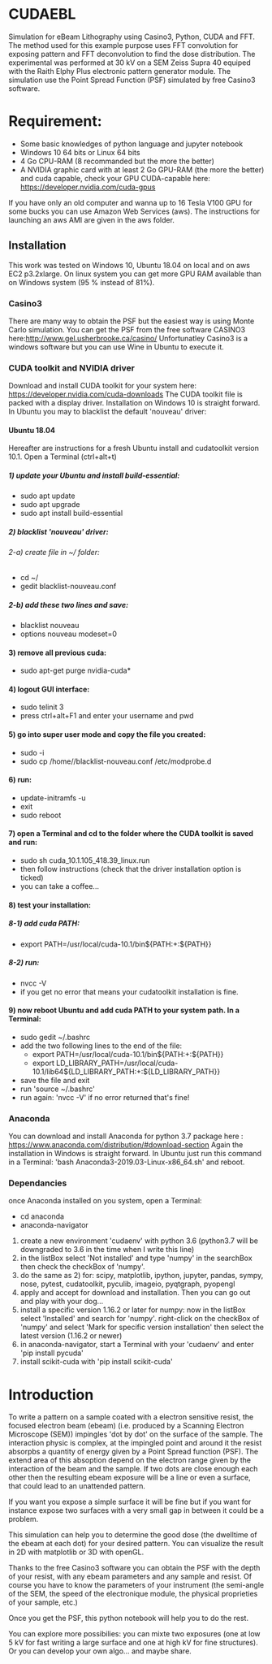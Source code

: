 # CUDAEBL
Simulation for eBeam Lithography using Casino3, Python, CUDA and FFT.
The method used for this example purpose uses FFT convolution for exposing pattern and FFT deconvolution to find the dose distribution.
The experimental was performed at 30 kV on a SEM Zeiss Supra 40 equiped with the Raith Elphy Plus electronic pattern generator module.
The simulation use the Point Spread Function (PSF) simulated by free Casino3 software.
# Requirement:
- Some basic knowledges of python language and jupyter notebook
- Windows 10 64 bits or Linux 64 bits
- 4 Go CPU-RAM (8 recommanded but the more the better)
- A NVIDIA graphic card with at least 2 Go GPU-RAM (the more the better) and cuda capable, check your GPU CUDA-capable here: https://developer.nvidia.com/cuda-gpus

If you have only an old computer and wanna up to 16 Tesla V100 GPU for some bucks you can use Amazon Web Services (aws). The instructions for launching an aws AMI are given in the aws folder.
## Installation
This work was tested on Windows 10, Ubuntu 18.04 on local and on aws EC2 p3.2xlarge. On linux system you can get more GPU RAM available than on Windows system (95 % instead of 81%).
### Casino3
There are many way to obtain the PSF but the easiest way is using Monte Carlo simulation. You can get the PSF from the free software CASINO3 here:http://www.gel.usherbrooke.ca/casino/
Unfortunatley Casino3 is a windows software but you can use Wine in Ubuntu to execute it.
### CUDA toolkit and NVIDIA driver
Download and install CUDA toolkit for your system here: https://developer.nvidia.com/cuda-downloads
The CUDA toolkit file is packed with a display driver.
Installation on Windows 10 is straight forward. In Ubuntu you may to blacklist the default 'nouveau' driver:
#### Ubuntu 18.04
Hereafter are instructions for a fresh Ubuntu install and cudatoolkit version 10.1. Open a Terminal (ctrl+alt+t)
##### 1) update your Ubuntu and install build-essential:
 - sudo apt update
 - sudo apt upgrade
 - sudo apt install build-essential
##### 2) blacklist 'nouveau' driver:
###### 2-a) create file in ~/ folder:
 - cd ~/
 - gedit blacklist-nouveau.conf
##### 2-b) add these two lines and save:
 - blacklist nouveau
 - options nouveau modeset=0
#### 3) remove all previous cuda:
 - sudo apt-get purge nvidia-cuda*
#### 4) logout GUI interface:
 - sudo telinit 3
 - press ctrl+alt+F1 and enter your username and pwd
#### 5) go into super user mode and copy the file you created:
 - sudo -i
 - sudo cp /home/<yourusername>/blacklist-nouveau.conf /etc/modprobe.d
  
#### 6) run:
 - update-initramfs -u
 - exit
 - sudo reboot
#### 7) open a Terminal and cd to the folder where the CUDA toolkit is saved and run:
 - sudo sh cuda_10.1.105_418.39_linux.run
 - then follow instructions (check that the driver installation option is ticked)
 - you can take a coffee...
#### 8) test your installation:
##### 8-1) add cuda PATH:
 - export PATH=/usr/local/cuda-10.1/bin${PATH:+:${PATH}}
##### 8-2) run:
 - nvcc -V
 - if you get no error that means your cudatoolkit installation is fine.
#### 9) now reboot Ubuntu and add cuda PATH to your system path. In a Terminal:
 - sudo gedit ~/.bashrc
 - add the two following lines to the end of the file:
   - export PATH=/usr/local/cuda-10.1/bin${PATH:+:${PATH}}
   - export LD_LIBRARY_PATH=/usr/local/cuda-10.1/lib64${LD_LIBRARY_PATH:+:${LD_LIBRARY_PATH}}
 - save the file and exit
 - run 'source ~/.bashrc'
 - run again: 'nvcc -V' if no error returned that's fine!

### Anaconda
You can download and install Anaconda for python 3.7 package here : https://www.anaconda.com/distribution/#download-section
Again the installation in Windows is straight forward. In Ubuntu just run this command in a Terminal: 'bash Anaconda3-2019.03-Linux-x86_64.sh' and reboot.
### Dependancies
once Anaconda installed on you system, open a Terminal:
 - cd anaconda
 - anaconda-navigator
1) create a new environment 'cudaenv' with python 3.6 (python3.7 will be downgraded to 3.6 in the time when I write this line)
2) in the listBox select 'Not installed' and type 'numpy' in the searchBox then check the checkBox of 'numpy'.
3) do the same as 2) for: scipy, matplotlib, ipython, jupyter, pandas, sympy, nose, pytest, cudatoolkit, pyculib, imageio, pyqtgraph, pyopengl
4) apply and accept for download and installation. Then you can go out and play with your dog...
5) install a specific version 1.16.2 or later for numpy:
  now in the listBox select 'Installed' and search for 'numpy'.
  right-click on the checkBox of 'numpy' and select 'Mark for specific version installation' then select the latest version (1.16.2 or newer)
6) in anaconda-navigator, start a Terminal with your 'cudaenv' and enter 'pip install pycuda'
7) install scikit-cuda with 'pip install scikit-cuda'
# Introduction
To write a pattern on a sample coated with a electron sensitive resist, the focused electron beam (ebeam)  (i.e. produced by a Scanning Electron Microscope (SEM)) impingles 'dot by dot' on the surface of the sample. The interaction physic is complex, at the impingled point and around it the resist absorpbs a quantity of energy given by a Point Spread function (PSF). The extend area of this absoption depend on the electron range given by the interaction of the beam and the sample. If two dots are close enough each other then the resulting ebeam exposure will be a line or even a surface, that could lead to an unattended pattern.

If you want you expose a simple surface it will be fine but if you want for instance expose two surfaces with a very small gap in between it could be a problem.

This simulation can help you to determine the good dose (the dwelltime of the ebeam at each dot) for your desired pattern. You can visualize the result in 2D with matplotlib or 3D with openGL.

Thanks to the free Casino3 software you can obtain the PSF with the depth of your resist, with any ebeam parameters and any sample and resist. Of course you have to know the parameters of your instrument (the semi-angle of the SEM, the speed of the electronique module, the physical proprieties of your sample, etc.)

Once you get the PSF, this python notebook will help you to do the rest.

You can explore more possibilies: you can mixte two exposures (one at low 5 kV for fast writing a large surface and one at high kV for fine structures). Or you can develop your own algo... and maybe share.
